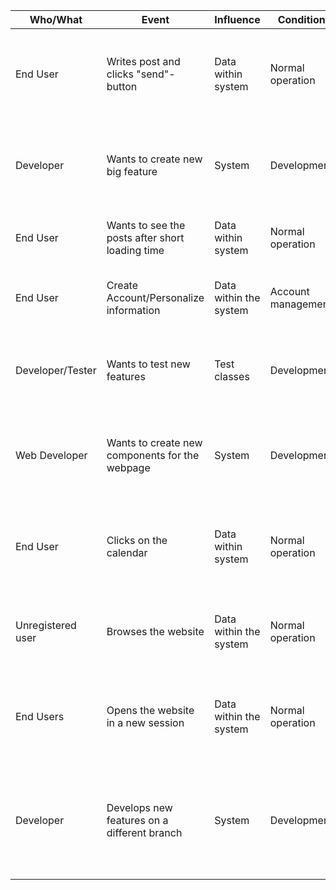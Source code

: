 | Who/What | Event | Influence | Condition | Action | Measurement |  
| - | - | - | - | - | - |
| End User | Writes post and clicks "send"-button | Data within system | Normal operation | End User gets visible notification whether post has been saved successfully  | Visual feedback |
| Developer | Wants to create new big feature | System  | Development | Adding the feature without negatively impacting the existing system | CI/CD-Pipelines still work successfully |
| End User | Wants to see the posts after short loading time | Data within system | Normal operation | Data on the webpage should load "instantly" | Request-Response time max. 5 sec |
| End User | Create Account/Personalize information | Data within the system | Account management | Data should be stored securely and conform to local laws | System structure (password hashing, etc...) |
| Developer/Tester | Wants to test new features | Test classes | Development | Tests should be added quick and cover most important areas | High test coverage in short amount of time (depends on application) |
| Web Developer | Wants to create new components for the webpage | System |  Development | Adding new components shouldn't be too difficult, reusability of other components | Relatively short development time for similar features |
| End User | Clicks on the calendar  | Data within system | Normal operation | Events on calendar are up-to-date and consistent with other users | Checking the state on different devices, database monitoring |
| Unregistered user | Browses the website | Data within the system | Normal operation | Unregistered user gets to know which features he can't use or is restricted | Implementing visual reminder, manual UI-Tests |
| End Users | Opens the website in a new session | Data within the system | Normal operation | Opening different pages except the feed page shouldn't take too long | Measuring asynchronous loading while the feed page is shown |
| Developer | Develops new features on a different branch | System | Development | Developer can develop new features without manually checking the state of the product | automated CI/CD pipeline checking the state of the project|  
